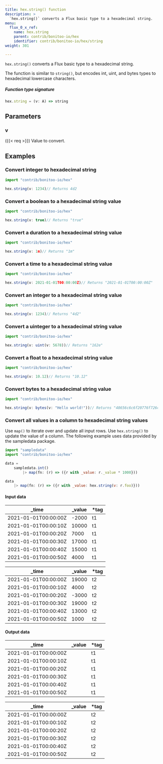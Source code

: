 ```yaml
---
title: hex.string() function
description: >
  `hex.string()` converts a Flux basic type to a hexadecimal string.
menu:
  flux_0_x_ref:
    name: hex.string
    parent: contrib/bonitoo-io/hex
    identifier: contrib/bonitoo-io/hex/string
weight: 301

---
```


<!------------------------------------------------------------------------------

IMPORTANT: This page was generated from comments in the Flux source code. Any
edits made directly to this page will be overwritten the next time the
documentation is generated. 

To make updates to this documentation, update the function comments above the
function definition in the Flux source code:

https://github.com/influxdata/flux/blob/master/stdlib/contrib/bonitoo-io/hex/hex.flux#L129-L129

Contributing to Flux: https://github.com/influxdata/flux#contributing
Fluxdoc syntax: https://github.com/influxdata/flux/blob/master/docs/fluxdoc.md

------------------------------------------------------------------------------->

`hex.string()` converts a Flux basic type to a hexadecimal string.

The function is similar to `string()`, but encodes int, uint, and bytes
types to hexadecimal lowercase characters.

##### Function type signature

```js
hex.string = (v: A) => string
```

## Parameters

### v

({{< req >}})
Value to convert.


## Examples


### Convert integer to hexadecimal string

```js
import "contrib/bonitoo-io/hex"

hex.string(v: 1234)// Returns 4d2

```


### Convert a boolean to a hexadecimal string value

```js
import "contrib/bonitoo-io/hex"

hex.string(v: true)// Returns "true"

```


### Convert a duration to a hexadecimal string value

```js
import "contrib/bonitoo-io/hex"

hex.string(v: 1m)// Returns "1m"

```


### Convert a time to a hexadecimal string value

```js
import "contrib/bonitoo-io/hex"

hex.string(v: 2021-01-01T00:00:00Z)// Returns "2021-01-01T00:00:00Z"

```


### Convert an integer to a hexadecimal string value

```js
import "contrib/bonitoo-io/hex"

hex.string(v: 1234)// Returns "4d2"

```


### Convert a uinteger to a hexadecimal string value

```js
import "contrib/bonitoo-io/hex"

hex.string(v: uint(v: 5678))// Returns "162e"

```


### Convert a float to a hexadecimal string value

```js
import "contrib/bonitoo-io/hex"

hex.string(v: 10.12)// Returns "10.12"

```


### Convert bytes to a hexadecimal string value

```js
import "contrib/bonitoo-io/hex"

hex.string(v: bytes(v: "Hello world!"))// Returns "48656c6c6f20776f726c6421"

```


### Convert all values in a column to hexadecimal string values

Use `map()` to iterate over and update all input rows.
Use `hex.string()` to update the value of a column.
The following example uses data provided by the sampledata package.

```js
import "sampledata"
import "contrib/bonitoo-io/hex"

data =
    sampledata.int()
        |> map(fn: (r) => ({r with _value: r._value * 1000}))

data
    |> map(fn: (r) => ({r with _value: hex.string(v: r.foo)}))
```

#### Input data

| _time                | _value  | *tag |
| -------------------- | ------- | ---- |
| 2021-01-01T00:00:00Z | -2000   | t1   |
| 2021-01-01T00:00:10Z | 10000   | t1   |
| 2021-01-01T00:00:20Z | 7000    | t1   |
| 2021-01-01T00:00:30Z | 17000   | t1   |
| 2021-01-01T00:00:40Z | 15000   | t1   |
| 2021-01-01T00:00:50Z | 4000    | t1   |

| _time                | _value  | *tag |
| -------------------- | ------- | ---- |
| 2021-01-01T00:00:00Z | 19000   | t2   |
| 2021-01-01T00:00:10Z | 4000    | t2   |
| 2021-01-01T00:00:20Z | -3000   | t2   |
| 2021-01-01T00:00:30Z | 19000   | t2   |
| 2021-01-01T00:00:40Z | 13000   | t2   |
| 2021-01-01T00:00:50Z | 1000    | t2   |


#### Output data

| _time                | _value  | *tag |
| -------------------- | ------- | ---- |
| 2021-01-01T00:00:00Z |         | t1   |
| 2021-01-01T00:00:10Z |         | t1   |
| 2021-01-01T00:00:20Z |         | t1   |
| 2021-01-01T00:00:30Z |         | t1   |
| 2021-01-01T00:00:40Z |         | t1   |
| 2021-01-01T00:00:50Z |         | t1   |

| _time                | _value  | *tag |
| -------------------- | ------- | ---- |
| 2021-01-01T00:00:00Z |         | t2   |
| 2021-01-01T00:00:10Z |         | t2   |
| 2021-01-01T00:00:20Z |         | t2   |
| 2021-01-01T00:00:30Z |         | t2   |
| 2021-01-01T00:00:40Z |         | t2   |
| 2021-01-01T00:00:50Z |         | t2   |

